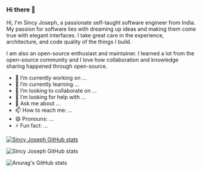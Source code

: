### Hi there 👋

Hi, I'm Sincy Joseph, a passionate self-taught software engineer from India. My passion for software lies with dreaming up ideas and making them come true with elegant interfaces. I take great care in the experience, architecture, and code quality of the things I build.

I am also an open-source enthusiast and maintainer. I learned a lot from the open-source community and I love how collaboration and knowledge sharing happened through open-source.

- 🔭 I’m currently working on ...
- 🌱 I’m currently learning ...
- 👯 I’m looking to collaborate on ...
- 🤔 I’m looking for help with ...
- 💬 Ask me about ...
- 📫 How to reach me: ...
- 😄 Pronouns: ...
- ⚡ Fun fact: ...


[![Sincy Joseph GitHub stats](https://github-readme-stats.vercel.app/api?username=sincyjoseph)](https://github.com/sincyjoseph/github-readme-stats)

![Sincy Joseph GitHub stats](https://github-readme-stats.vercel.app/api?username=sincyjoseph&hide=contribs,prs)

![Anurag's GitHub stats](https://github-readme-stats.vercel.app/api?username=sincyjoseph&show_icons=true)

